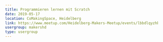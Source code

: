 ```yaml
---
title: Programmieren lernen mit Scratch
date: 2019-05-17
location: CoMakingSpace, Heidelberg
link: https://www.meetup.com/Heidelberg-Makers-Meetup/events/lbbdlqyzhbwb/
usergroup: makershd
type: usergroup
---
```

